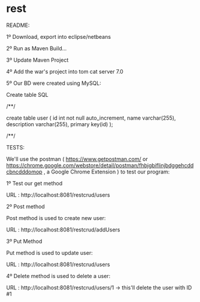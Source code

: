 # rest

README:

1º Download, export into eclipse/netbeans

2º Run as Maven Build... 

3º Update Maven Project

4º Add the war's project into tom cat server 7.0

5º Our BD were created using MySQL:

Create table SQL

/**/

create table user (
	id int not null auto_increment,
	name varchar(255),
  description varchar(255),
  primary key(id)
);

/**/

TESTS:

We'll use the postman ( https://www.getpostman.com/ or https://chrome.google.com/webstore/detail/postman/fhbjgbiflinjbdggehcddcbncdddomop , a Google Chrome Extension ) to test our program:

1º Test our get method

URL : http://localhost:8081/restcrud/users


2º Post method

 Post method is used to create new user:
 
URL : http://localhost:8081/restcrud/addUsers
 
 
3º Put Method

 Put method is used to update user:
 
URL : http://localhost:8081/restcrud/users
 
 
4º  Delete method is used to delete a user:
 
URL : http://localhost:8081/restcrud/users/1 -> this'll delete the user with ID #1
 
 
 
